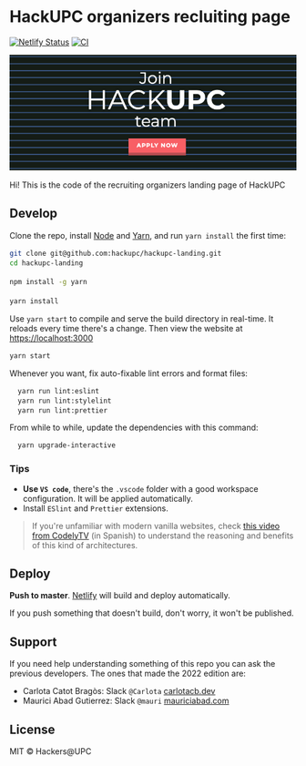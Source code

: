 # HackUPC organizers recluiting page

[![Netlify Status](https://api.netlify.com/api/v1/badges/35f0719a-3232-4408-a714-48aa164f5b90/deploy-status)](https://app.netlify.com/sites/hackupc-recruiting/deploys)
[![CI](https://github.com/hackupc/recruiting-landing/actions/workflows/ci.yml/badge.svg)](https://github.com/hackupc/recruiting-landing/actions/workflows/ci.yml)

![HackUPC landing preview](src/assets/ogimage.png)

Hi! This is the code of the recruiting organizers landing page of HackUPC

## Develop

Clone the repo, install [Node](https://nodejs.org/en/download/) and [Yarn](https://yarnpkg.com/), and run `yarn install` the first time:

```sh
git clone git@github.com:hackupc/hackupc-landing.git
cd hackupc-landing

npm install -g yarn

yarn install
```

Use `yarn start` to compile and serve the build directory in real-time. It reloads every time there's a change. Then view the website at [https://localhost:3000](https://localhost:3000)

```sh
yarn start
```

Whenever you want, fix auto-fixable lint errors and format files:

```sh
  yarn run lint:eslint
  yarn run lint:stylelint
  yarn run lint:prettier
```

From while to while, update the dependencies with this command:

```sh
  yarn upgrade-interactive
```

### Tips

- **Use `VS code`**, there's the `.vscode` folder with a good workspace configuration. It will be applied automatically.
- Install `ESlint` and `Prettier` extensions.

> If you're unfamiliar with modern vanilla websites, check [this video from CodelyTV](https://youtu.be/ZMBh6n3KWhY) (in Spanish) to understand the reasoning and benefits of this kind of architectures.

## Deploy

**Push to master**. [Netlify](https://app.netlify.com/sites/hackupc) will build and deploy automatically.

If you push something that doesn't build, don't worry, it won't be published.

## Support

If you need help understanding something of this repo you can ask the previous developers. The ones that made the 2022 edition are:

- Carlota Catot Bragòs: Slack `@Carlota` [carlotacb.dev](https://carlotacb.dev)
- Maurici Abad Gutierrez: Slack `@mauri` [mauriciabad.com](https://mauriciabad.com/)

## License

MIT © Hackers@UPC
